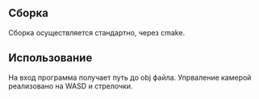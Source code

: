 ## Сборка
Сборка осуществляется стандартно, через cmake.

## Использование
На вход программа получает путь до obj файла. Упрваление камерой реализовано на WASD и стрелочки.